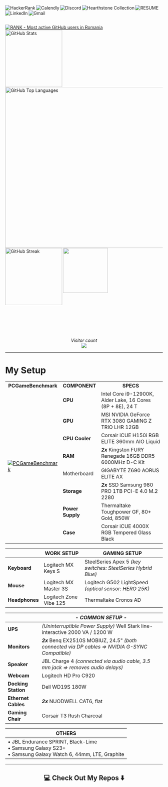 <!-- Username = RomulusMirauta -->

<!-- https://shields.io/badges -->



<!-- First line -->



<a href="https://www.hackerrank.com/profile/RomulusMirauta">
	<img align="left"
		src="https://img.shields.io/badge/-Hackerrank-2EC866?style=for-the-badge&logo=HackerRank&logoColor=white" 
		alt="HackerRank" />
</a>


<a href="https://calendly.com/romulus-mirauta/1-hour-meeting">
	<img align="left"
		src="https://img.shields.io/badge/Calendly-%23006BFF.svg?style=for-the-badge&logo=Calendly&logoColor=white"
		alt="Calendly" />
</a>


<a href="https://discord.com/users/171948220111388672">
	<img align="left"
		src="https://img.shields.io/badge/Discord-%235865F2.svg?style=for-the-badge&logo=discord&logoColor=white" 
		alt="Discord" />
</a>


<a href="https://hsreplay.net/collection/2/54480468/">
	<img align="left"
		src="https://img.shields.io/badge/Hearthstone-%23FA830D.svg?style=for-the-badge&logo=hearthstone-collection&logoColor=white" 
		alt="Hearthstone Collection" />
</a>


<a href="https://docs.google.com/document/d/1b2vt_GqHarnpi5ee7XQQPeUnvB5h7ksj43ciZZqfpwE/">
	<img align="left"
		src="https://img.shields.io/badge/_CV_-CV1?style=for-the-badge&color=silver"
		alt="RESUME" />
</a>


<a href="https://www.linkedin.com/in/romulus-mirauta/">
	<img align="left"
		src="https://img.shields.io/badge/linkedin-%230077B5.svg?style=for-the-badge&logo=linkedin&logoColor=white" 
		alt="LinkedIn" />
</a>


<a href="mailto:romulus.mirauta1@gmail.com">
	<img align="left"
		src="https://img.shields.io/badge/Gmail-D14836?style=for-the-badge&logo=gmail&logoColor=white" 
		alt="Gmail" />
</a>


<br><br>


<!-- Additional -->


<a href="https://user-badge.committers.top/romania/RomulusMirauta">
	<img align="center"
		src="https://user-badge.committers.top/romania/RomulusMirauta.svg" 
		alt="RANK - Most active GitHub users in Romania" />
</a>


<br>


<!-- GitHub Stats -->


<a href="#">
	<img align="left" height=182
		src="https://github-readme-stats.vercel.app/api?username=RomulusMirauta&theme=dark&show_icons=true&hide_border=false&count_private=true&cache_seconds=43200&custom_title=My&nbsp;GitHub&nbsp;Stats&card_width=460"
		alt="GitHub Stats" />
</a>


<a href="https://gh-stats-gen.vercel.app/">
	<img align="right" height=513
		src="https://github-readme-stats.vercel.app/api/top-langs/?username=RomulusMirauta&theme=dark&show_icons=true&hide_border=false&layout=pie&cache_seconds=43200&&langs_count=20&card_width=290"
		alt="GitHub Top Languages" />
</a>



<a href="#">
	<img align="left" height=182
		src="https://github-readme-streak-stats.herokuapp.com/?user=RomulusMirauta&theme=dark&hide_border=false&cache_seconds=43200&card_width=460"
		alt="GitHub Streak" />
</a>


<a href="#">
	<img align="left" height=143
		src="https://github-profile-trophy.vercel.app/?username=RomulusMirauta&theme=darkhub&no-frame=false&title=Repositories,Followers,Commits&column=-1" />
</a>


<br><br><br><br><br><br><br><br><br><br><br><br><br><br><br><br><br><br><br><br><br><br><br><br><br>


<!-- Additional 2 -->


<p align="center">
	<i>Visitor count</i><br>
	<img src="https://profile-counter.glitch.me/RomulusMirauta/count.svg" />
</p>



<hr>


<!-- MY SETUP -->


# My Setup


<table>
  <tr>
    <td align="center"><b>PCGameBenchmark</b></td>
	<td align="center"><b>COMPONENT</b></td>
	<td align="center"><b>SPECS</b></td>
  </tr>
  <tr>
    <td rowspan="8"> 
		<a href="https://www.pcgamebenchmark.com/ratemypc?cpu=intel-core-i9-12900k&memory=32gb&gpu=nvidia-geforce-rtx-3080&platform=windows">
		<img src="https://www.pcgamebenchmark.com/signature/intel-core-i9-12900k/32gb/nvidia-geforce-rtx-3080/twitch.png" 
			alt="PCGameBenchmark" style="width: auto; height: auto; max-width: 100%; max-height: 100%;" />
		</a>
	</td>
    <td align="left"><b>CPU</b></td>
    <td align="left">Intel Core i9-12900K, Alder Lake, 16 Cores (8P + 8E), 24 T</td>
  </tr>
  <tr>
    <td align="left"><b>GPU</b></td>
    <td align="left">MSI NVIDIA GeForce RTX 3080 GAMING Z TRIO LHR 12GB</td>
  </tr>
  <tr>
	<td align="left"><b>CPU Cooler	</b></td>
    <td align="left">Corsair iCUE H150i RGB ELITE 360mm AIO Liquid</td>
  </tr>
  <tr>
	<td align="left"><b>RAM</b></td>
    <td align="left"><b><i>2x</b></i> Kingston FURY Renegade 16GB DDR5 6000MHz D-C Kit</td>
  </tr>
  <tr>
	<td align="left">Motherboard<b></b></td>
    <td align="left">GIGABYTE Z690 AORUS ELITE AX</td>
  </tr>
  <tr>
	<td align="left"><b>Storage</b></td>
    <td align="left"><b><i>2x</b></i> SSD Samsung 980 PRO 1TB PCI-E 4.0 M.2 2280</td>
  </tr>
  <tr>
	<td align="left"><b>Power Supply</b></td>
    <td align="left">Thermaltake Toughpower GF, 80+ Gold, 850W</td>
  </tr>
  <tr>
	<td align="left"><b>Case</b></td>
    <td align="left">Corsair iCUE 4000X RGB Tempered Glass Black</td>
  </tr>
</table>






| | **WORK SETUP** | **GAMING SETUP** |
| ----- | --- | --- |
| **Keyboard** | Logitech MX Keys S | SteelSeries Apex 5 *(key switches: SteelSeries Hybrid Blue)* |
| **Mouse** | Logitech MX Master 3S | Logitech G502 LightSpeed *(optical sensor: HERO 25K)* |
| **Headphones** | Logitech Zone Vibe 125 | Thermaltake Cronos AD |



| | ***- COMMON SETUP -*** |
| ----- | --- |
| **UPS** | *(Uninterruptible Power Supply)* Well Stark line-interactive 2000 VA / 1200 W |
| **Monitors** | ***2x*** Benq EX2510S MOBIUZ, 24.5" *(both connected via DP cables => NVIDIA G-SYNC Compatible)* |
| **Speaker** | JBL Charge 4 *(connected via audio cable, 3.5 mm jack => removes audio delays)* |
| **Webcam** | Logitech HD Pro C920 |
| **Docking Station** | Dell WD19S 180W |
| **Ethernet Cables** | ***2x*** NUODWELL CAT6, flat |
| **Gaming Chair** | Corsair T3 Rush Charcoal |



| **OTHERS** |
| ----- |
| • JBL Endurance SPRINT, Black-Lime <br> • Samsung Galaxy S23+ <br> • Samsung Galaxy Watch 6, 44mm, LTE, Graphite |



<hr>


<!-- Additional 3 -->


<h2  align="center">💻 Check Out My Repos ⬇️ </h2>





<!-- LEARNING



-->
